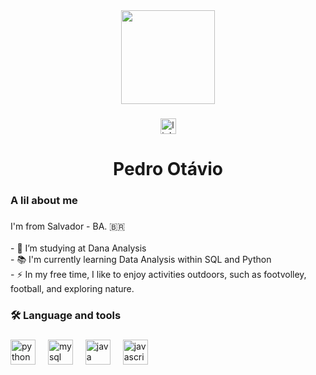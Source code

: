 <div align="center">
  <img height="150" src="https://avatars.githubusercontent.com/u/180056790?v=4"  />
</div>

###

<div align="center">
  <a href="https://www.linkedin.com/in/eupeu/" target="_blank">
    <img src="https://img.shields.io/static/v1?message=LinkedIn&logo=linkedin&label=&color=0077B5&logoColor=white&labelColor=&style=for-the-badge" height="25" alt="linkedin logo"  />
  </a>
</div>

###

<h1 align="center">Pedro Otávio</h1>

###

<h3 align="left">A lil about me</h3>

###

<p align="left">I'm from Salvador - BA. 🇧🇷<br><br>- 🔭 I’m studying at Dana Analysis <br>- 📚 I'm currently learning Data Analysis within SQL and Python<br>- ⚡ In my free time, I like to enjoy activities outdoors, such as footvolley, football, and exploring nature.</p>

###

<h3 align="left">🛠 Language and tools</h3>

###

<div align="left">
  <img src="https://cdn.jsdelivr.net/gh/devicons/devicon/icons/python/python-original.svg" height="40" alt="python logo"  />
  <img width="12" />
  <img src="https://cdn.jsdelivr.net/gh/devicons/devicon/icons/mysql/mysql-original.svg" height="40" alt="mysql logo"  />
  <img width="12" />
  <img src="https://cdn.jsdelivr.net/gh/devicons/devicon/icons/java/java-plain.svg" height="40" alt="java logo"  />
  <img width="12" />
  <img src="https://cdn.jsdelivr.net/gh/devicons/devicon/icons/javascript/javascript-plain.svg" height="40" alt="javascript logo"  />
</div>


###
###
